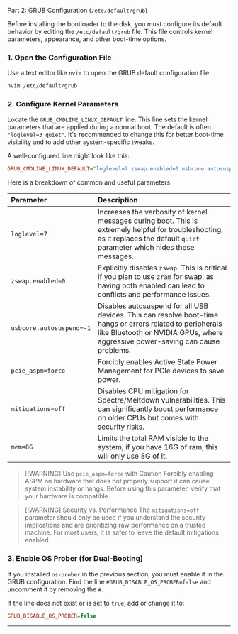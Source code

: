  Part 2: GRUB Configuration (`/etc/default/grub`)

Before installing the bootloader to the disk, you must configure its default behavior by editing the `/etc/default/grub` file. This file controls kernel parameters, appearance, and other boot-time options.

### 1. Open the Configuration File

Use a text editor like `nvim` to open the GRUB default configuration file.

```bash
nvim /etc/default/grub
```

### 2. Configure Kernel Parameters

Locate the `GRUB_CMDLINE_LINUX_DEFAULT` line. This line sets the kernel parameters that are applied during a normal boot. The default is often `"loglevel=3 quiet"`. It's recommended to change this for better boot-time visibility and to add other system-specific tweaks.

A well-configured line might look like this:

```ini
GRUB_CMDLINE_LINUX_DEFAULT="loglevel=7 zswap.enabled=0 usbcore.autosuspend=-1"
```

Here is a breakdown of common and useful parameters:

| Parameter | Description |
| :--- | :--- |
| `loglevel=7` | Increases the verbosity of kernel messages during boot. This is extremely helpful for troubleshooting, as it replaces the default `quiet` parameter which hides these messages. |
| `zswap.enabled=0` | Explicitly disables `zswap`. This is critical if you plan to use `zram` for swap, as having both enabled can lead to conflicts and performance issues. |
| `usbcore.autosuspend=-1` | Disables autosuspend for all USB devices. This can resolve boot-time hangs or errors related to peripherals like Bluetooth or NVIDIA GPUs, where aggressive power-saving can cause problems. |
| `pcie_aspm=force` | Forcibly enables Active State Power Management for PCIe devices to save power. |
| `mitigations=off` | Disables CPU mitigation for Spectre/Meltdown vulnerabilities. This can significantly boost performance on older CPUs but comes with security risks. |
| `mem=8G` | Limits the total RAM visible to the system, if you have 16G of ram, this will only use 8G of it. |
> [!WARNING] Use `pcie_aspm=force` with Caution
> Forcibly enabling ASPM on hardware that does not properly support it can cause system instability or hangs. Before using this parameter, verify that your hardware is compatible.

> [!WARNING] Security vs. Performance
> The `mitigations=off` parameter should only be used if you understand the security implications and are prioritizing raw performance on a trusted machine. For most users, it is safer to leave the default mitigations enabled.

### 3. Enable OS Prober (for Dual-Booting)

If you installed `os-prober` in the previous section, you must enable it in the GRUB configuration. Find the line `#GRUB_DISABLE_OS_PROBER=false` and uncomment it by removing the `#`.

If the line does not exist or is set to `true`, add or change it to:

```ini
GRUB_DISABLE_OS_PROBER=false
```

***
